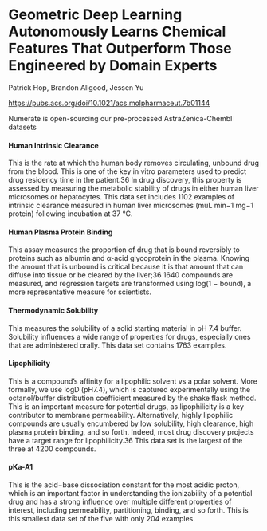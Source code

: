 # Geometric Deep Learning Autonomously Learns Chemical Features That Outperform Those Engineered by Domain Experts
Patrick Hop, Brandon Allgood, Jessen Yu

https://pubs.acs.org/doi/10.1021/acs.molpharmaceut.7b01144

Numerate is open-sourcing our pre-processed AstraZenica-Chembl datasets

#### Human Intrinsic Clearance
This is the rate at which the human body removes circulating, unbound drug from the blood. This is one of the key in vitro parameters used to predict drug residency time in the patient.36 In drug discovery, this property is assessed by measuring the metabolic stability of drugs in either human liver microsomes or hepatocytes. This data set includes 1102 examples of intrinsic clearance measured in human liver microsomes (muL min−1 mg−1 protein) following incubation at 37 °C.

#### Human Plasma Protein Binding
This assay measures the proportion of drug that is bound reversibly to proteins such as albumin and α-acid glycoprotein in the plasma. Knowing the amount that is unbound is critical because it is that amount that can diffuse into tissue or be cleared by the liver;36 1640 compounds are measured, and regression targets are transformed using log(1 − bound), a more representative measure for scientists.

#### Thermodynamic Solubility
This measures the solubility of a solid starting material in pH 7.4 buffer. Solubility influences a wide range of properties for drugs, especially ones that are
administered orally. This data set contains 1763 examples.

#### Lipophilicity
This is a compound’s affinity for a lipophilic solvent vs a polar solvent. More formally, we use logD (pH7.4), which is captured experimentally using the octanol/buffer distribution coefficient measured by the shake flask method. This is an important measure for potential drugs, as lipophilicity is a key contributor to membrane permeability. Alternatively, highly lipophilic compounds are usually encumbered by low solubility, high clearance, high plasma protein binding, and so forth. Indeed, most drug discovery projects have a target range for lipophilicity.36 This data set is the largest of the three at 4200 compounds.

#### pKa-A1
This is the acid−base dissociation constant for the most acidic proton, which is an important factor in understanding the ionizability of a potential drug and has a strong influence over multiple different properties of interest, including permeability, partitioning, binding, and so forth. This is this smallest data set of the five with only 204 examples.